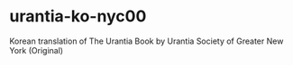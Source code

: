 # urantia-ko-nyc00
Korean translation of The Urantia Book by Urantia Society of Greater New York (Original)
